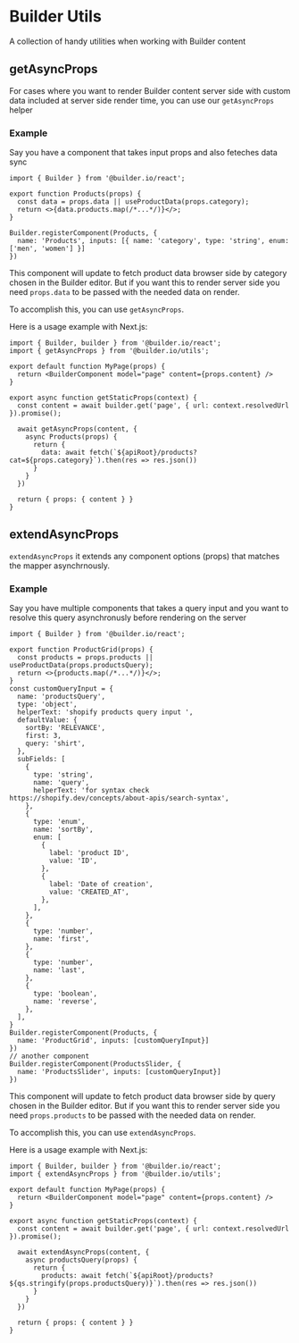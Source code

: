 # Builder Utils

A collection of handy utilities when working with Builder content

## getAsyncProps

For cases where you want to render Builder content server side with custom data included at server side render time, you can use our `getAsyncProps` helper

### Example

Say you have a component that takes input props and also feteches data sync

```tsx
import { Builder } from '@builder.io/react';

export function Products(props) {
  const data = props.data || useProductData(props.category);
  return <>{data.products.map(/*...*/)}</>;
}

Builder.registerComponent(Products, { 
  name: 'Products', inputs: [{ name: 'category', type: 'string', enum: ['men', 'women'] }]
})
```

This component will update to fetch product data browser side by category chosen in the Builder editor. But if you want this to render server side you need `props.data` to be passed with the needed data on render.

To accomplish this, you can use `getAsyncProps`. 

Here is a usage example with Next.js:

```tsx
import { Builder, builder } from '@builder.io/react';
import { getAsyncProps } from '@builder.io/utils';

export default function MyPage(props) {
  return <BuilderComponent model="page" content={props.content} />
}

export async function getStaticProps(context) {
  const content = await builder.get('page', { url: context.resolvedUrl }).promise();
  
  await getAsyncProps(content, {
    async Products(props) {
      return {
        data: await fetch(`${apiRoot}/products?cat=${props.category}`).then(res => res.json())
      }
    }
  })

  return { props: { content } }
}
```

## extendAsyncProps

`extendAsyncProps` it extends any component options (props) that matches the mapper asynchrnously.

### Example

Say you have multiple components that takes a query input and you want to resolve this query asynchronusly before rendering on the server

```tsx
import { Builder } from '@builder.io/react';

export function ProductGrid(props) {
  const products = props.products || useProductData(props.productsQuery);
  return <>{products.map(/*...*/)}</>;
}
const customQueryInput = {
  name: 'productsQuery',
  type: 'object',
  helperText: 'shopify products query input ',
  defaultValue: {
    sortBy: 'RELEVANCE',
    first: 3,
    query: 'shirt',
  },
  subFields: [
    {
      type: 'string',
      name: 'query',
      helperText: 'for syntax check https://shopify.dev/concepts/about-apis/search-syntax',
    },
    {
      type: 'enum',
      name: 'sortBy',
      enum: [
        {
          label: 'product ID',
          value: 'ID',
        },
        {
          label: 'Date of creation',
          value: 'CREATED_AT',
        },
      ],
    },
    {
      type: 'number',
      name: 'first',
    },
    {
      type: 'number',
      name: 'last',
    },
    {
      type: 'boolean',
      name: 'reverse',
    },
  ],
}
Builder.registerComponent(Products, { 
  name: 'ProductGrid', inputs: [customQueryInput}]
})
// another component 
Builder.registerComponent(ProductsSlider, { 
  name: 'ProductsSlider', inputs: [customQueryInput}]
})

```
This component will update to fetch product data browser side by query chosen in the Builder editor. But if you want this to render server side you need `props.products` to be passed with the needed data on render.

To accomplish this, you can use `extendAsyncProps`. 

Here is a usage example with Next.js:

```tsx
import { Builder, builder } from '@builder.io/react';
import { extendAsyncProps } from '@builder.io/utils';

export default function MyPage(props) {
  return <BuilderComponent model="page" content={props.content} />
}

export async function getStaticProps(context) {
  const content = await builder.get('page', { url: context.resolvedUrl }).promise();
  
  await extendAsyncProps(content, {
    async productsQuery(props) {
      return {
        products: await fetch(`${apiRoot}/products?${qs.stringify(props.productsQuery)}`).then(res => res.json())
      }
    }
  })

  return { props: { content } }
}
```
